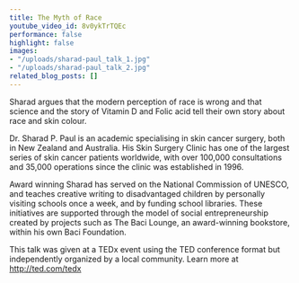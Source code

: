 ```yaml
---
title: The Myth of Race
youtube_video_id: 8v0ykTrTQEc
performance: false
highlight: false
images:
- "/uploads/sharad-paul_talk_1.jpg"
- "/uploads/sharad-paul_talk_2.jpg"
related_blog_posts: []
---
```


Sharad argues that the modern perception of race is wrong and that science and the story of Vitamin D and Folic acid tell their own story about race and skin colour.

Dr. Sharad P. Paul is an academic specialising in skin cancer surgery, both in New Zealand and Australia. His Skin Surgery Clinic has one of the largest series of skin cancer patients worldwide, with over 100,000 consultations and 35,000 operations since the clinic was established in 1996.

Award winning Sharad has served on the National Commission of UNESCO, and teaches creative writing to disadvantaged children by personally visiting schools once a week, and by funding school libraries. These initiatives are supported through the model of social entrepreneurship created by projects such as The Baci Lounge, an award-winning bookstore, within his own Baci Foundation.

This talk was given at a TEDx event using the TED conference format but independently organized by a local community. Learn more at http://ted.com/tedx
